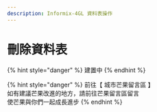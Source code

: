 ```yaml
---
description: Informix-4GL 資料表操作
---
```


# 刪除資料表

{% hint style="danger" %}
建置中
{% endhint %}

{% hint style="danger" %}
前往【 城市芒果留言區 】\
如有建議芒果改進的地方，請前往芒果留言區留言\
使芒果與你們一起成長進步
{% endhint %}
